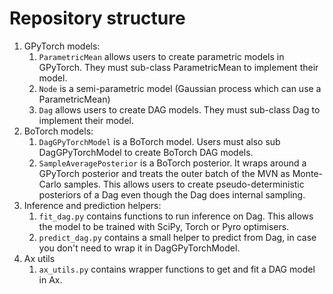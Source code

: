 # Repository structure
1. GPyTorch models:
    1. `ParametricMean` allows users to create parametric models in GPyTorch. They must sub-class ParametricMean to implement their model.
    2. `Node` is a semi-parametric model (Gaussian process which can use a ParametricMean)
    3. `Dag` allows users to create DAG models. They must sub-class Dag to implement their model.
2. BoTorch models:
    1. `DagGPyTorchModel` is a BoTorch model. Users must also sub DagGPyTorchModel to create BoTorch DAG models.
    2. `SampleAveragePosterior` is a BoTorch posterior. It wraps around a GPyTorch posterior and treats the outer batch of the MVN as Monte-Carlo samples. This allows users to create pseudo-deterministic posteriors of a Dag even though the Dag does internal sampling.
3. Inference and prediction helpers:
    1. `fit_dag.py` contains functions to run inference on Dag. This allows the model to be trained with SciPy, Torch or Pyro optimisers.
    2. `predict_dag.py` contains a small helper to predict from Dag, in case you don't need to wrap it in DagGPyTorchModel.
4. Ax utils
    1. `ax_utils.py` contains wrapper functions to get and fit a DAG model in Ax.

